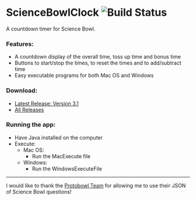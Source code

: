 # ScienceBowlClock ![Build Status](https://travis-ci.org/Ouroboroz/ScienceBowlClock.svg?branch=master)
A countdown timer for Science Bowl.

### Features:
* A countdown display of the overall time, toss up time and bonus time
* Buttons to start/stop the times, to reset the times and to add/subtract time
* Easy executable programs for both Mac OS and Windows

### Download:
* [Latest Release: Version 3.1](https://github.com/Ouroboroz/ScienceBowlClock/releases/tag/v3.1)
* [All Releases](https://github.com/Ouroboroz/ScienceBowlClock/releases)
### Running the app:
* Have Java installed on the computer
* Execute:
  * Mac OS:
    * Run the MacExecute file
  * Windows:
    * Run the WindowsExecuteFile
  
---

I would like to thank the [Protobowl Team](https://github.com/neotenic/protobowl) for allowing me to use their JSON of Science Bowl questions!
